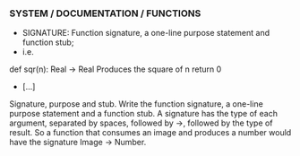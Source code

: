 ### SYSTEM / DOCUMENTATION / FUNCTIONS
- SIGNATURE: Function signature, a one-line purpose statement and function stub;
- i.e.


def sqr(n):
    Real -> Real
    Produces the square of n
    return 0


- [...]

Signature, purpose and stub.
Write the function signature, a one-line purpose statement and a function stub.
A signature has the type of each argument, separated by spaces, followed by ->, followed by the type of result. So a function that consumes an image and produces a number would have the signature Image -> Number.
